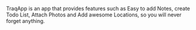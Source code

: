 TraqApp is an app that provides features such as Easy to add Notes, create Todo List, Attach Photos and Add awesome Locations, so you will never forget anything.


